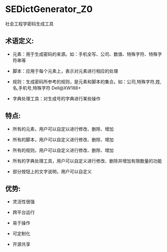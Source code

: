 # SEDictGenerator_Z0
社会工程学密码生成工具

## 术语定义:
- 元素：用于生成密码的来源。如：手机全写、公司、数值、特殊字符、特殊字符串等

- 脚本：应用于每个元素上，表示对元素进行相应的处理

- 规则：生成密码所参考的规则，是元素和脚本的集合。如：公司,特殊字符,姓,名,手机号,特殊字符 Dell@XW188+

- 字典处理工具：对生成号的字典进行某些操作

## 特点:
- 所有的元素，用户可以自定以进行修改、删除、增加

- 所有的脚本，用户可以自定义进行修改、删除、增加

- 所有的规则，用户可以自定义进行修改、删除、增加

- 所有的字典处理工具，用户可以自定义进行修改、删除并增加有限数量的功能

- 部分按钮上的文字说明，用户可以自定义

## 优势:
- 灵活性很强

- 跨平台运行

- 易于操作

- 可定制化

- 开源共享
